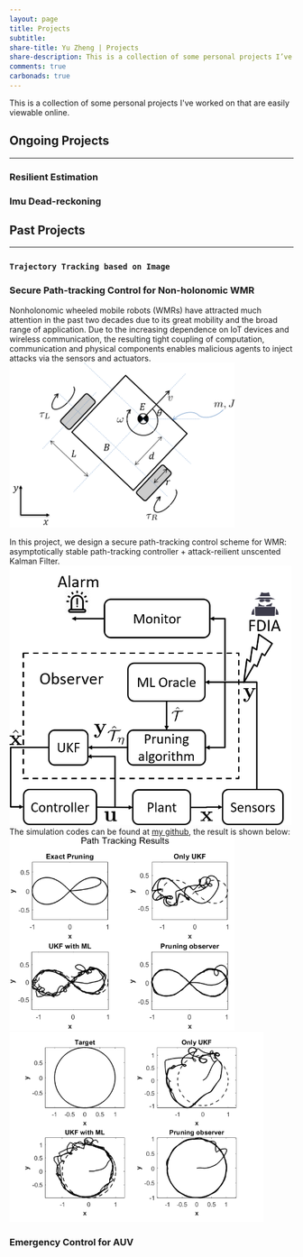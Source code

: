 ```yaml
---
layout: page
title: Projects
subtitle: 
share-title: Yu Zheng | Projects
share-description: This is a collection of some personal projects I’ve worked on.
comments: true
carbonads: true
---
```


This is a collection of some personal projects I've worked on that are easily viewable online. 

## Ongoing Projects
-------------------------------
### Resilient Estimation

### Imu Dead-reckoning


## Past Projects
-------------------------------
### ```Trajectory Tracking based on Image```

### Secure Path-tracking Control for Non-holonomic WMR
Nonholonomic wheeled mobile robots (WMRs) have attracted much attention in the past two decades due to its great mobility and the broad range of application. Due to the increasing dependence on IoT devices and wireless communication, the resulting tight coupling of computation, communication and physical components enables malicious agents to inject attacks via the sensors and actuators. <br>
<img src="/assets/img/projects/DDWMR.png" width="400"/>

In this project, we design a secure path-tracking control scheme for WMR: asymptotically stable path-tracking controller + attack-reilient unscented Kalman Filter.<br>
<img src="/assets/img/projects/Path_tracking_WMR.png" width="500"/>
The simulation codes can be found at [my github](https://github.com/ZYblend/Resilient-path-tracking-control-for-WMR), the result is shown below: <br>
<img src="/assets/img/projects/figure8.png" width="400"/> <img src="/assets/img/projects/Circle_tracking.png" width="450"/>

### Emergency Control for AUV
